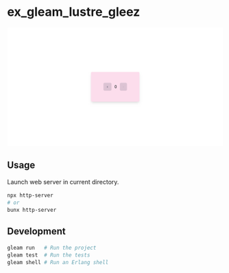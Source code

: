 # ex_gleam_lustre_gleez

![Demo image](./imgs/screenshot.png)

## Usage

Launch web server in current directory.
```sh
npx http-server
# or 
bunx http-server
```

## Development

```sh
gleam run   # Run the project
gleam test  # Run the tests
gleam shell # Run an Erlang shell
```
